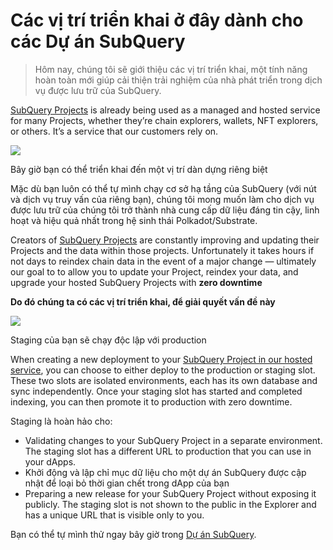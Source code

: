 # Các vị trí triển khai ở đây dành cho các Dự án SubQuery

> Hôm nay, chúng tôi sẽ giới thiệu các vị trí triển khai, một tính năng hoàn toàn mới giúp cải thiện trải nghiệm của nhà phát triển trong dịch vụ được lưu trữ của SubQuery.

[SubQuery Projects](https://project.subquery.network/) is already being used as a managed and hosted service for many Projects, whether they’re chain explorers, wallets, NFT explorers, or others. It’s a service that our customers rely on.

![](https://miro.medium.com/max/1400/0*PugDgh6weZspRIO2)

Bây giờ bạn có thể triển khai đến một vị trí dàn dựng riêng biệt

Mặc dù bạn luôn có thể tự mình chạy cơ sở hạ tầng của SubQuery (với nút và dịch vụ truy vấn của riêng bạn), chúng tôi mong muốn làm cho dịch vụ được lưu trữ của chúng tôi trở thành nhà cung cấp dữ liệu đáng tin cậy, linh hoạt và hiệu quả nhất trong hệ sinh thái Polkadot/Substrate.

Creators of [SubQuery Projects](https://project.subquery.network/) are constantly improving and updating their Projects and the data within those projects. Unfortunately it takes hours if not days to reindex chain data in the event of a major change — ultimately our goal to to allow you to update your Project, reindex your data, and upgrade your hosted SubQuery Projects with **zero downtime**

**Do đó chúng ta có các vị trí triển khai, để giải quyết vấn đề này**

![](https://miro.medium.com/max/1400/0*vQ33aqhn1eVllo5t)

Staging của bạn sẽ chạy độc lập với production

When creating a new deployment to your [SubQuery Project in our hosted service](https://project.subquery.network/), you can choose to either deploy to the production or staging slot. These two slots are isolated environments, each has its own database and sync independently. Once your staging slot has started and completed indexing, you can then promote it to production with zero downtime.

Staging là hoàn hảo cho:

-   Validating changes to your SubQuery Project in a separate environment. The staging slot has a different URL to production that you can use in your dApps.
-   Khởi động và lập chỉ mục dữ liệu cho một dự án SubQuery được cập nhật để loại bỏ thời gian chết trong dApp của bạn
-   Preparing a new release for your SubQuery Project without exposing it publicly. The staging slot is not shown to the public in the Explorer and has a unique URL that is visible only to you.

Bạn có thể tự mình thử ngay bây giờ trong [Dự án SubQuery](https://project.subquery.network/).